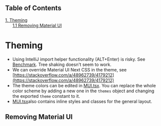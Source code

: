 ## Table of Contents
[1. Theming](#theming)<br>
&nbsp;&nbsp;&nbsp;&nbsp;&nbsp;&nbsp;[1.1 Removing Material UI](#removing-material-ui)<br>
# Theming

* Using IntelliJ import helper functionality (ALT+Enter) is risky. See [Benchmark](https://stackoverflow.com/q/49408778/4179212). Tree shaking doesn't seem to work.
* We can override Material UI Next CSS in the theme, see [https://stackoverflow.com/a/48962739/4179212](https://stackoverflow.com/a/48962739/4179212)
* The theme colors can be edited in [MUI.tsx](/es/src/modules/layout/css/MUI.tsx). You can replace the whole color scheme by adding a new one in the `themes` object and changing the exported `theme` constant to it.
* [MUI.tsx](/es/src/modules/layout/css/MUI.tsx)also contains inline styles and classes for the general layout.


## Removing Material UI



